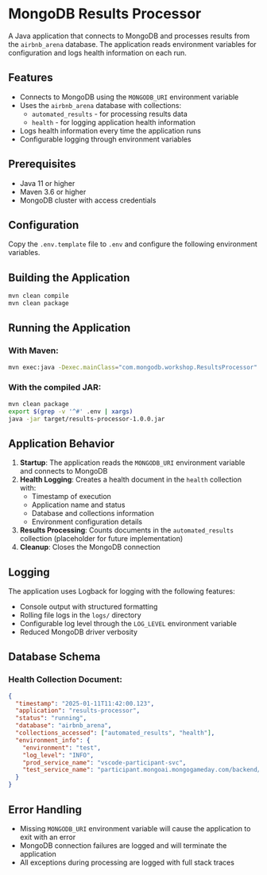 # MongoDB Results Processor

A Java application that connects to MongoDB and processes results from the `airbnb_arena` database. The application reads environment variables for configuration and logs health information on each run.

## Features

- Connects to MongoDB using the `MONGODB_URI` environment variable
- Uses the `airbnb_arena` database with collections:
  - `automated_results` - for processing results data
  - `health` - for logging application health information
- Logs health information every time the application runs
- Configurable logging through environment variables

## Prerequisites

- Java 11 or higher
- Maven 3.6 or higher
- MongoDB cluster with access credentials

## Configuration

Copy the `.env.template` file to `.env` and configure the following environment variables.

## Building the Application

```bash
mvn clean compile
mvn clean package
```

## Running the Application

### With Maven:
```bash
mvn exec:java -Dexec.mainClass="com.mongodb.workshop.ResultsProcessor"
```

### With the compiled JAR:
```bash
mvn clean package
export $(grep -v '^#' .env | xargs)
java -jar target/results-processor-1.0.0.jar
```

## Application Behavior

1. **Startup**: The application reads the `MONGODB_URI` environment variable and connects to MongoDB
2. **Health Logging**: Creates a health document in the `health` collection with:
   - Timestamp of execution
   - Application name and status
   - Database and collections information
   - Environment configuration details
3. **Results Processing**: Counts documents in the `automated_results` collection (placeholder for future implementation)
4. **Cleanup**: Closes the MongoDB connection

## Logging

The application uses Logback for logging with the following features:
- Console output with structured formatting
- Rolling file logs in the `logs/` directory
- Configurable log level through the `LOG_LEVEL` environment variable
- Reduced MongoDB driver verbosity

## Database Schema

### Health Collection Document:
```json
{
  "timestamp": "2025-01-11T11:42:00.123",
  "application": "results-processor",
  "status": "running",
  "database": "airbnb_arena",
  "collections_accessed": ["automated_results", "health"],
  "environment_info": {
    "environment": "test",
    "log_level": "INFO",
    "prod_service_name": "vscode-participant-svc",
    "test_service_name": "participant.mongoai.mongogameday.com/backend/"
  }
}
```

## Error Handling

- Missing `MONGODB_URI` environment variable will cause the application to exit with an error
- MongoDB connection failures are logged and will terminate the application
- All exceptions during processing are logged with full stack traces
